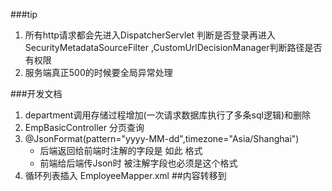 ###tip
1. 所有http请求都会先进入DispatcherServlet 判断是否登录再进入SecurityMetadataSourceFilter ,CustomUrlDecisionManager判断路径是否有权限 
2. 服务端真正500的时候要全局异常处理

###开发文档
1. department调用存储过程增加(一次请求数据库执行了多条sql逻辑)和删除
2. EmpBasicController 分页查询
3. @JsonFormat(pattern="yyyy-MM-dd",timezone="Asia/Shanghai")
    * 后端返回给前端时注解的字段是 如此 格式
    * 前端给后端传Json时 被注解字段也必须是这个格式
4. 循环列表插入 EmployeeMapper.xml
##内容转移到